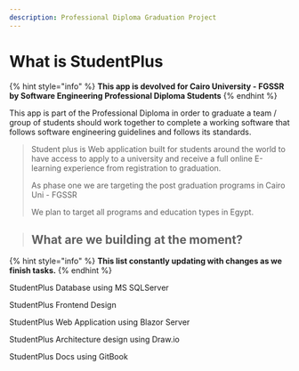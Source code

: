 ```yaml
---
description: Professional Diploma Graduation Project
---
```


# What is StudentPlus

{% hint style="info" %}
&#x20;**This app is devolved for Cairo University - FGSSR by Software Engineering Professional Diploma Students**
{% endhint %}

This app is part of the Professional Diploma in order to graduate a team / group of students should work together to complete a working software that follows software engineering guidelines and follows its standards.

> Student plus is Web application built for students around the world to have access to apply to a university and receive a full online E-learning experience from registration to graduation.
>
> As phase one we are targeting the post graduation programs in Cairo Uni - FGSSR
>
> We plan to target all programs and education types in Egypt.&#x20;

> ## What are we building at the moment?

{% hint style="info" %}
**This list constantly updating with changes as we finish tasks.**
{% endhint %}

StudentPlus Database using MS SQLServer

StudentPlus Frontend Design

StudentPlus Web Application using Blazor Server

StudentPlus Architecture design using Draw.io

StudentPlus Docs using GitBook


